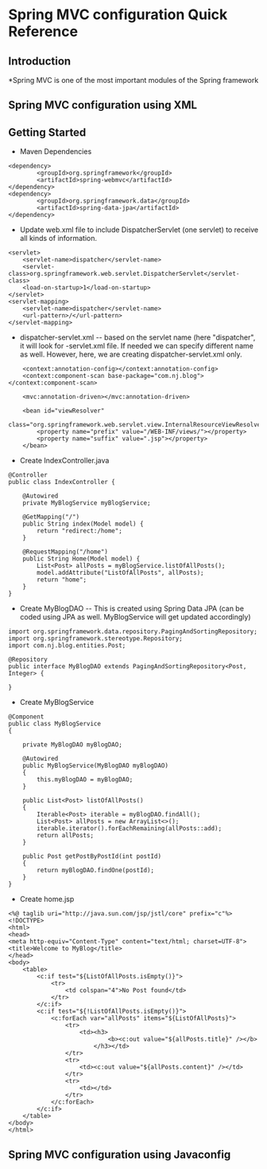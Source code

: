 # Spring MVC configuration Quick Reference

## Introduction
*Spring MVC is one of the most important modules of the Spring framework

## Spring MVC configuration using XML

## Getting Started

* Maven Dependencies
```
<dependency>
		<groupId>org.springframework</groupId>
		<artifactId>spring-webmvc</artifactId>
</dependency>
<dependency>
		<groupId>org.springframework.data</groupId>
		<artifactId>spring-data-jpa</artifactId>
</dependency>
```

* Update web.xml file to include DispatcherServlet (one servlet) to receive all kinds of information.
```
<servlet>
	<servlet-name>dispatcher</servlet-name>
	<servlet-class>org.springframework.web.servlet.DispatcherServlet</servlet-class>
	<load-on-startup>1</load-on-startup>
</servlet>
<servlet-mapping>
	<servlet-name>dispatcher</servlet-name>
	<url-pattern>/</url-pattern>
</servlet-mapping>
```

* dispatcher-servlet.xml -- based on the servlet name (here "dispatcher", it will look for <servletname>-servlet.xml file. If needed we can specify different name as well. However, here, we are creating dispatcher-servlet.xml only.
```
	<context:annotation-config></context:annotation-config>
	<context:component-scan base-package="com.nj.blog"></context:component-scan>

	<mvc:annotation-driven></mvc:annotation-driven>
	
	<bean id="viewResolver"
		class="org.springframework.web.servlet.view.InternalResourceViewResolver">
		<property name="prefix" value="/WEB-INF/views/"></property>
		<property name="suffix" value=".jsp"></property>
	</bean>
```

* Create IndexController.java
```
@Controller
public class IndexController {

	@Autowired
	private MyBlogService myBlogService;

	@GetMapping("/")
	public String index(Model model) {
		return "redirect:/home";
	}

	@RequestMapping("/home")
	public String Home(Model model) {
		List<Post> allPosts = myBlogService.listOfAllPosts();
		model.addAttribute("ListOfAllPosts", allPosts);
		return "home";
	}
}
```

* Create MyBlogDAO -- This is created using Spring Data JPA (can be coded using JPA as well. MyBlogService will get updated accordingly)
```
import org.springframework.data.repository.PagingAndSortingRepository;
import org.springframework.stereotype.Repository;
import com.nj.blog.entities.Post;

@Repository
public interface MyBlogDAO extends PagingAndSortingRepository<Post, Integer> {

}
```

* Create MyBlogService
```
@Component
public class MyBlogService 
{

	private MyBlogDAO myBlogDAO;
	
	@Autowired
	public MyBlogService(MyBlogDAO myBlogDAO)
	{
		this.myBlogDAO = myBlogDAO;
	}
	
	public List<Post> listOfAllPosts()
	{
		Iterable<Post> iterable = myBlogDAO.findAll();
		List<Post> allPosts = new ArrayList<>();
		iterable.iterator().forEachRemaining(allPosts::add);
		return allPosts;
	}
	
	public Post getPostByPostId(int postId)
	{
		return myBlogDAO.findOne(postId);
	}
}
```

* Create home.jsp
```
<%@ taglib uri="http://java.sun.com/jsp/jstl/core" prefix="c"%>
<!DOCTYPE>
<html>
<head>
<meta http-equiv="Content-Type" content="text/html; charset=UTF-8">
<title>Welcome to MyBlog</title>
</head>
<body>
	<table>
		<c:if test="${ListOfAllPosts.isEmpty()}">
			<tr>
				<td colspan="4">No Post found</td>
			</tr>
		</c:if>
		<c:if test="${!ListOfAllPosts.isEmpty()}">
			<c:forEach var="allPosts" items="${ListOfAllPosts}">
				<tr>
					<td><h3>
							<b><c:out value="${allPosts.title}" /></b>
						</h3></td>
				</tr>
				<tr>
					<td><c:out value="${allPosts.content}" /></td>
				</tr>
				<tr>
					<td></td>
				</tr>
			</c:forEach>
		</c:if>
	</table>
</body>
</html>
```
## Spring MVC configuration using Javaconfig

